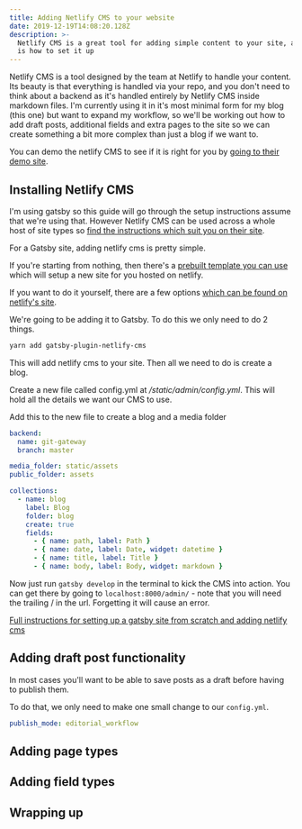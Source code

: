 ```yaml
---
title: Adding Netlify CMS to your website
date: 2019-12-19T14:08:20.128Z
description: >-
  Netlify CMS is a great tool for adding simple content to your site, and this
  is how to set it up
---
```

Netlify CMS is a tool designed by the team at Netlify to handle your content. Its beauty is that everything is handled via your repo, and you don't need to think about a backend as it's handled entirely by Netlify CMS inside markdown files. I'm currently using it in it's most minimal form for my blog (this one) but want to expand my workflow, so we'll be working out how to add draft posts, additional fields and extra pages to the site so we can create something a bit more complex than just a blog if we want to.

You can demo the netlify CMS to see if it is right for you by [going to their demo site](https://cms.netlify.com/#/collections/posts).

## Installing Netlify CMS

I'm using gatsby so this guide will go through the setup instructions assume that we're using that. However Netlify CMS can be used across a whole host of site types so [find the instructions which suit you on their site](https://www.netlifycms.org/docs/start-with-a-template/).

For a Gatsby site, adding netlify cms is pretty simple.

If you're starting from nothing, then there's a [prebuilt template you can use](https://www.netlifycms.org/docs/start-with-a-template/) which will setup a new site for you hosted on netlify.

If you want to do it yourself, there are a few options [which can be found on netlify's site](https://www.netlifycms.org/docs/add-to-your-site/). 

We're going to be adding it to Gatsby. To do this we only need to do 2 things.

```sh
yarn add gatsby-plugin-netlify-cms
```

This will add netlify cms to your site. Then all we need to do is create a blog.

Create a new file called config.yml at */static/admin/config.yml*. This will hold all the details we want our CMS to use.

Add this to the new file to create a blog and a media folder

```yml
backend:   
  name: git-gateway
  branch: master

media_folder: static/assets
public_folder: assets

collections:
  - name: blog
    label: Blog
    folder: blog     
    create: true     
    fields:
      - { name: path, label: Path }
      - { name: date, label: Date, widget: datetime }
      - { name: title, label: Title }
      - { name: body, label: Body, widget: markdown }
```

Now just run `gatsby develop` in the terminal to kick the CMS into action. You can get there by going to `localhost:8000/admin/` - note that you will need the trailing / in the url. Forgetting it will cause an error.

[Full instructions for setting up a gatsby site from scratch and adding netlify cms](https://www.gatsbyjs.org/docs/sourcing-from-netlify-cms/)

## Adding draft post functionality

In most cases you'll want to be able to save posts as a draft before having to publish them.

To do that, we only need to make one small change to our `config.yml`.

```yml
publish_mode: editorial_workflow
```

## Adding page types

## Adding field types

## Wrapping up


